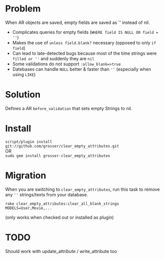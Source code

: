 Problem
=======
When AR objects are saved, empty fields are saved as '' instead of nil.

 - Complicates queries for empty fields (`WHERE field IS NULL OR field = ''`)
 - Makes the use of `unless field.blank?` necessary (opposed to only `if field`)
 - Can lead to late-detected bugs because most of the time strings were `filled or ''` and suddenly they are `nil`
 - Some validations do not support `:allow_blank=>true`
 - Datebases can handle `NULL` better & faster than `''` (especially when using `LIKE`)

Solution
========
Defines a AR `before_validation` that sets empty Strings to nil.

Install
=======
`script/plugin install git://github.com/grosser/clear_empty_attributes.git`  
OR  
`sudo gem install grosser-clear_empty_attributes`  


Migration
=========
When you are switching to `clear_empty_attributes`, run this task
to remove any `''` strings/texts from your database.

    rake clear_empty_attributes:clear_all_blank_strings MODELS=User,Movie,...
(only works when checked out or installed as plugin)

TODO
====
Should work with update_attribute / write_attribute too